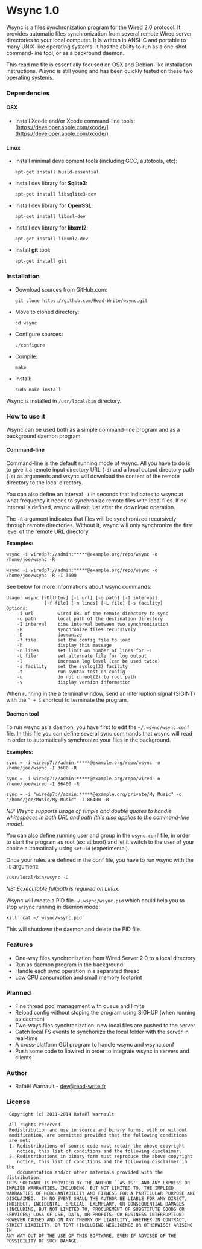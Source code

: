 # Wsync 1.0

Wsync is a files synchronization program for the Wired 2.0 protocol. It provides automatic files synchronization from several remote Wired server directories to your local computer. It is written in ANSI-C and portable to many UNIX-like operating systems. It has the ability to run as a one-shot command-line tool, or as a backround daemon.

This read me file is essentially focused on OSX and Debian-like installation instructions. Wsync is still young and has been quickly tested on these two operating systems.

### Dependencies

#### OSX

* Install Xcode and/or Xcode command-line tools: [https://developer.apple.com/xcode/](https://developer.apple.com/xcode/)

#### Linux

* 	Install minimal development tools (including GCC, autotools, etc): 

		apt-get install build-essential

* 	Install dev library for **Sqlite3**: 
	
		apt-get install libsqlite3-dev

* 	Install dev library for **OpenSSL**: 

		apt-get install libssl-dev

* 	Install dev library for **libxml2**: 

		apt-get install libxml2-dev

* 	Install **git** tool: 

		apt-get install git

### Installation

* 	Download sources from GitHub.com: 

		git clone https://github.com/Read-Write/wsync.git

* 	Move to cloned directory: 

		cd wsync

* 	Configure sources:

		./configure

* 	Compile: 

		make

* 	Install: 

		sudo make install

Wsync is installed in `/usr/local/bin` directory.

### How to use it

Wsync can be used both as a simple command-line program and as a background daemon program.

#### Command-line

Command-line is the default running mode of wsync. All you have to do is to give it a remote input directory URL (`-i`) and a local output directory path (`-o`) as arguments and wsync will download the content of the remote directory to the local directory. 

You can also define an interval `-I` in seconds that indicates to wsync at what frequency it needs to synchronize remote files with local files. If no interval is defined, wsync will exit just after the download operation.

The `-R` argument indicates that files will be synchronized recursively through remote directories. Without it, wsync will only synchronize the first level of the remote URL directory.

**Examples:**

	wsync -i wiredp7://admin:*****@example.org/repo/wsync -o /home/joe/wsync -R
	
	wsync -i wiredp7://admin:*****@example.org/repo/wsync -o /home/joe/wsync -R -I 3600
	

See below for more informations about wsync commands:

	Usage: wsync [-Dllhtuv] [-i url] [-o path] [-I interval]
	              [-f file] [-n lines] [-L file] [-s facility]
	Options:
	    -i url         wired URL of the remote directory to sync
	    -o path        local path of the destination directory
	    -I interval    time interval between two synchronization
	    -R             synchronize files recursively
	    -D             daemonize
	    -f file        set the config file to load
	    -h             display this message
	    -n lines       set limit on number of lines for -L
	    -L file        set alternate file for log output
	    -l             increase log level (can be used twice)
	    -s facility    set the syslog(3) facility
	    -t             run syntax test on config
	    -u             do not chroot(2) to root path
	    -v             display version information
	    
When running in the a terminal window, send an interruption signal (SIGINT) with the `^ + C` shortcut to terminate the program.

#### Daemon tool

To run wsync as a daemon, you have first to edit the `~/.wsync/wsync.conf` file. In this file you can define several sync commands that wsync will read in order to automatically synchronize your files in the background.

**Examples:**

	sync = -i wiredp7://admin:*****@example.org/repo/wsync -o /home/joe/wsync -I 3600 -R

	sync = -i wiredp7://admin:*****@example.org/repo/wired -o /home/joe/wired -I 86400 -R
	
	sync = -i "wiredp7://admin:*****@example.org/private/My Music" -o "/home/joe/Music/My Music" -I 86400 -R
	
*NB: Wsync supports usage of simple and double quotes to handle whitespaces in both URL and path (this also applies to the command-line mode).*
	
You can also define running user and group in the `wsync.conf` file, in order to start the program as root (ex: at boot) and let it switch to the user of your choice automatically using `setuid` (experimental).

Once your rules are defined in the conf file, you have to run wsync with the `-D` argument:

	/usr/local/bin/wsync -D
	
*NB: Ecxecutable fullpath is required on Linux.*
	
Wsync will create a PID file `~/.wsync/wsync.pid` which could help you to stop wsync running in daemon mode:

	kill `cat ~/.wsync/wsync.pid`
	
This will shutdown the daemon and delete the PID file.

### Features

* One-way files synchronization from Wired Server 2.0 to a local directory
* Run as daemon program in the background
* Handle each sync operation in a separated thread
* Low CPU consumption and small memory footprint

### Planned

* Fine thread pool management with queue and limits
* Reload config without stoping the program using SIGHUP (when running as daemon)
* Two-ways files synchronization: new local files are pushed to the server 
* Catch local FS events to synchonize the local folder with the server in real-time
* A cross-platform GUI program to handle wsync and wsync.conf
* Push some code to libwired in order to integrate wsync in servers and clients

### Author

* Rafaël Warnault - dev@read-write.fr

### License

	 Copyright (c) 2011-2014 Rafaël Warnault
	 
	 All rights reserved.
	 Redistribution and use in source and binary forms, with or without
	 modification, are permitted provided that the following conditions
	 are met:
	 1. Redistributions of source code must retain the above copyright
	    notice, this list of conditions and the following disclaimer.
	 2. Redistributions in binary form must reproduce the above copyright
	    notice, this list of conditions and the following disclaimer in the
	    documentation and/or other materials provided with the distribution.
	THIS SOFTWARE IS PROVIDED BY THE AUTHOR ``AS IS'' AND ANY EXPRESS OR
	IMPLIED WARRANTIES, INCLUDING, BUT NOT LIMITED TO, THE IMPLIED
	WARRANTIES OF MERCHANTABILITY AND FITNESS FOR A PARTICULAR PURPOSE ARE
	DISCLAIMED.  IN NO EVENT SHALL THE AUTHOR BE LIABLE FOR ANY DIRECT,
	INDIRECT, INCIDENTAL, SPECIAL, EXEMPLARY, OR CONSEQUENTIAL DAMAGES
	(INCLUDING, BUT NOT LIMITED TO, PROCUREMENT OF SUBSTITUTE GOODS OR
	SERVICES; LOSS OF USE, DATA, OR PROFITS; OR BUSINESS INTERRUPTION)
	HOWEVER CAUSED AND ON ANY THEORY OF LIABILITY, WHETHER IN CONTRACT,
	STRICT LIABILITY, OR TORT (INCLUDING NEGLIGENCE OR OTHERWISE) ARISING IN
	ANY WAY OUT OF THE USE OF THIS SOFTWARE, EVEN IF ADVISED OF THE
	POSSIBILITY OF SUCH DAMAGE.


